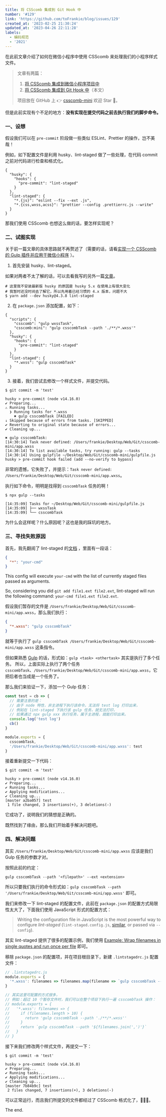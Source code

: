 ```yaml
---
title: 将 CSScomb 集成到 Git Hook 中
number: '#129'
link: 'https://github.com/toFrankie/blog/issues/129'
created_at: '2023-02-25 21:30:24'
updated_at: '2023-04-26 22:11:28'
labels:
  - 编码规范
  - '2021'
---
```

在此前文章介绍了如何在微信小程序中使用 CSScomb 来处理我们的小程序样式文件。

> 文章有两篇：
> 1. [将 CSScomb 集成到微信小程序项目中](https://github.com/toFrankie/blog/issues/128)
> 2. [将 CSScomb 集成到 Git Hook 中](https://github.com/toFrankie/blog/issues/129)（本文）
>
> 项目放在 GitHub 上 👉 [csscomb-mini](https://github.com/toFrankie/csscomb-mini) 欢迎 Star 👋。


但是此前实现有个不足的地方：**没有实现在提交代码之前去执行我们的脚步命令。**

### 一、设想
假设我们可以在 `pre-commit` 阶段做一些类似 ESLint、Prettier 的操作，岂不美哉！

例如，如下配置文件是利用 husky、lint-staged 做了一些处理，在代码 commit 之前对代码进行检查和格式化。

```json5
{
  "husky": {
    "hooks": {
      "pre-commit": "lint-staged"
    }
  },
  "lint-staged": {
    "*.{js}": "eslint --fix --ext .js",
    "*.{css,wxss,acss}": "prettier --config .prettierrc.js --write"
  }
}
```

那我们使用 CSScomb 也想这么做的话，要怎样实现呢？

### 二、试图实现


关于前一篇文章的具体思路就不再赘述了（需要的话，请看[实现一个 CSScomb 的 Gulp 插件并应用于微信小程序](https://www.jianshu.com/p/7c3ce9be7341) ）。

1. 首先安装 husky、lint-staged。

如果对两者不太了解的话，可以去看我写的另外一篇[文章](https://github.com/toFrankie/blog/issues/124)。

```
# 这里我不安装最新版 husky 的原因是 husky 5.x 在使用上有很大变化
# 我暂时还没时间去了解它，所以先用着已经习惯的 4.x 版本，问题不大
$ yarn add --dev husky@4.3.8 lint-staged
```

2. 在 `package.json` 添加配置，如下：

```json5
{
  "scripts": {
    "csscomb": "gulp wxssTask",
    "csscomb:mini": "gulp csscombTask --path './**/*.wxss'"
  },
  "husky": {
    "hooks": {
      "pre-commit": "lint-staged"
    }
  },
  "lint-staged": {
    "*.wxss": "gulp csscombTask"
  }
}
```

3. 接着，我们尝试去修改一个样式文件，并提交代码。

```shell
$ git commit -m 'test'
                                                                                                          
husky > pre-commit (node v14.16.0)
✔ Preparing...
⚠ Running tasks...
  ❯ Running tasks for *.wxss
    ✖ gulp csscombTask [FAILED]
↓ Skipped because of errors from tasks. [SKIPPED]
✔ Reverting to original state because of errors...
✔ Cleaning up...

✖ gulp csscombTask:
[14:30:14] Task never defined: /Users/frankie/Desktop/Web/Git/csscomb-mini/app.wxss
[14:30:14] To list available tasks, try running: gulp --tasks
[14:30:14] Using gulpfile ~/Desktop/Web/Git/csscomb-mini/gulpfile.js
husky > pre-commit hook failed (add --no-verify to bypass)
```

非常的遗憾，它失败了，并提示：`Task never defined: /Users/frankie/Desktop/Web/Git/csscomb-mini/app.wxss`。

执行如下命令，明明是找得到 `csscombTask` 任务的啊！

```shell
$ npx gulp --tasks

[14:35:09] Tasks for ~/Desktop/Web/Git/csscomb-mini/gulpfile.js
[14:35:09] ├── wxssTask
[14:35:09] └── csscombTask
```

为什么会这样呢？什么原因呢？这也是我的踩坑的地方。

### 三、寻找失败原因

首先，我先翻阅了 lint-staged 的[文档](https://github.com/okonet/lint-staged#lintstagedrc-example) ，里面有一段话：

```json
{
  "*": "your-cmd"
}
```

This config will execute `your-cmd` with the list of currently staged files passed as arguments.

So, considering you did `git add file1.ext file2.ext`, lint-staged will run the following command: `your-cmd file1.ext file2.ext`.

假设我们暂存的文件是 `/Users/frankie/Desktop/Web/Git/csscomb-mini/app.wxss`，那么我们执行：

```json
{
  "*.wxss": "gulp csscombTask"
}
```

就等于执行了 `gulp csscombTask /Users/frankie/Desktop/Web/Git/csscomb-mini/app.wxss` 这条指令。

但如果熟悉 [Gulp](https://www.gulpjs.com.cn/docs/getting-started/quick-start/#测试) 的话，形式如：`gulp <task> <othertask>` 其实是执行了多个任务。 所以，上面实际上执行了两个任务 `csscombTask`、`/Users/frankie/Desktop/Web/Git/csscomb-mini/app.wxss`，它把后者也当成是一个任务了。

那么我们来验证一下，添加一个 Gulp 任务：

```js
const test = cb => {
  // 需要注意的是：
  // 由于 node 特性，非主进程下执行该命令，无法将 test log 打印出来，
  // 例如在 lint-staged 下执行该 gulp 任务，就无法打印，
  // 如果通过 npx gulp xxx 执行任务，属于主进程，就能打印出来。
  console.log('test log')
  cb()
}

module.exports = {
  csscombTask,
  '/Users/frankie/Desktop/Web/Git/csscomb-mini/app.wxss': test
}
```

接着重新提交一下代码：

```shell
$ git commit -m 'test'

husky > pre-commit (node v14.16.0)
✔ Preparing...
✔ Running tasks...
✔ Applying modifications...
✔ Cleaning up...
[master a2ba057] test
 1 file changed, 3 insertions(+), 3 deletions(-)
```

它成功了，说明我们的猜想是正确的。

既然找到了缘由，那么我们开始着手解决问题吧。

### 四、解决问题

其实 `/Users/frankie/Desktop/Web/Git/csscomb-mini/app.wxss` 应该是我们 Gulp 任务的参数才对。

按照此前的约定：

```shell
gulp csscombTask --path '<filepath>' --ext <extension>
```

所以只要我们执行的命令形式如：`gulp csscombTask --path '/Users/frankie/Desktop/Web/Git/csscomb-mini/app.wxss'` 即可。

我们来修改一下 lint-staged 的配置文件，此前在 `package.json` 的配置方式局限性太大了，下面我们使用 JavaScript 形式的配置方式：

> Writing the configuration file in JavaScript is the most powerful way to configure *lint-staged* (`lint-staged.config.js`, [similar](https://github.com/okonet/lint-staged#configuration), or passed via `--config`).

其实 lint-staged 提供了很多的配置示例，我们使用 [Example: Wrap filenames in single quotes and run once per file](https://github.com/okonet/lint-staged#example-wrap-filenames-in-single-quotes-and-run-once-per-file) 即可。

移除 `package.json` 的配置项，并在项目根目录下，新建 `.lintstagedrc.js` 配置文件：

```js
// .lintstagedrc.js
module.exports = {
  '*.wxss': filenames => filenames.map(filename => `gulp csscombTask --path ${filename}`)
}

// 其实这里可配置的方式很多，
// 例如：超过 10 个暂存文件时，我们可以在整个项目下执行一遍 csscombTask 操作：
// module.exports = {
//   '*.wxss': filenames => {
//     if (filenames.length > 10) {
//       return 'gulp csscombTask --path './**/*.wxss''
//     }
//     return `gulp csscombTask --path '${filenames.join(',')'}`
//   }
// }
```

接下来我们修改两个样式文件，再提交一下：

```shell
$ git commit -m 'test'

husky > pre-commit (node v14.16.0)
✔ Preparing...
✔ Running tasks...
✔ Applying modifications...
✔ Cleaning up...
[master 7b84b9c] test
 2 files changed, 7 insertions(+), 3 deletions(-)
```
可以正常运行，而且我们所提交的文件都经过了 CSScomb 格式化了，🎉🎉🎉。

The end.


